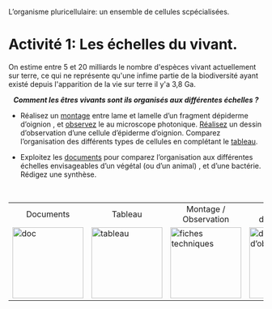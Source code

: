 <p>L’organisme pluricellulaire: un ensemble de cellules scpécialisées.</p>

# Activité 1: Les échelles du vivant.

On estime entre 5 et 20 milliards le nombre d'espèces vivant actuellement sur terre, ce qui ne représente qu'une infime partie de la biodiversité ayant existé depuis l'apparition de la vie sur terre il y'a 3,8 Ga.

***<p align="center"> Comment les êtres vivants sont ils organisés aux différentes échelles ?</p>***

- Réalisez un [montage](https://ipfs.io/ipfs/QmU3rm6hZy2QVUWcL9GmgqFXhii6v1TER4z3qeqh9ipBsy) entre lame et lamelle d’un fragment dépiderme d’oignion , et [observez](https://ipfs.io/ipfs/QmU3rm6hZy2QVUWcL9GmgqFXhii6v1TER4z3qeqh9ipBsy) le au microscope photonique. [Réalisez](https://ipfs.io/ipfs/QmQfPFXNjM6DPhZ1YD1m3LGgV6XKNt98AYseZoBJ23J2w5) un dessin d’observation d’une cellule d’épiderme d’oignion. Comparez l’organisation des différents types de cellules en complétant le [tableau](https://ipfs.io/ipfs/QmcRAcbLfKPktp9xifuCJcrm8hYDgh4nhVZXh1jeAa9zWu).

- Exploitez les [documents](https://ipfs.io/ipfs/QmS2AEktNeUvSox1xjuFQSr5yiEReV65Ws8eiSmnCAPfva) pour comparez l’organisation aux différentes échelles envisageables d’un végétal (ou d’un animal) , et d’une bactérie. Rédigez une synthèse.

<p></br></p>

<div align=center width=80% padding-right=10% padding-left=10%>
<table>
<tr align="center">

   <td>Documents</td>
   <td>Tableau</td>
   <td>Montage / Observation</td>
   <td>Dessin d’observation</td>
</tr>

<tr>

<td><img src="https://ipfs.io/ipfs/QmVcQG5XuFtYbddsXhFTcMTT8hZqUaNEYKqTGqGrKYPutK" alt="doc" width=140></td>

<td><img src="https://ipfs.io/ipfs/QmRgpRqkxLoGy7zMV4n2fqQnt7Byu5rHfZw7iCuXUKrTLM" alt="tableau" width=140></td> 

<td><img src="https://ipfs.io/ipfs/QmYFWuJf1To2NQAGbhbMbvyBQRcFkPqsffZGWG5E1rJ38g" alt="fiches techniques" width=140></td> 

<td><img src="https://ipfs.io/ipfs/Qme17xTDwsX7sM875D4XPjuz6iSCruVYKSeS8EzEcFQA6u" alt="dessin d’observation" width=140></td> 

 
 

</tr>
</table>

</div>
